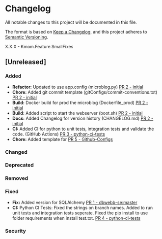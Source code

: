 # Changelog

All notable changes to this project will be documented in this file.

The format is based on [Keep a Changelog](https://keepachangelog.com/en/1.0.0/),
and this project adheres to [Semantic Versioning](https://semver.org/spec/v2.0.0.html).

X.X.X - Kmom.Feature.SmallFixes

## [Unreleased]

### Added

- **Refactor:** Updated to use app.config (microblog.py) [PR 2 - initial](https://github.com/FalkenDev/microblog/pull/2)
- **Chore:** Added git commit template (gitConfigs/commit-conventions.txt) [PR 2 - initial](https://github.com/FalkenDev/microblog/pull/2)
- **Build:** Docker build for prod the microblog (Dockerfile_prod) [PR 2 - initial](https://github.com/FalkenDev/microblog/pull/2)
- **Build:** Added script to start the webserver (boot.sh) [PR 2 - initial](https://github.com/FalkenDev/microblog/pull/2)
- **Docs:** Added Changelog for version history (CHANGELOG.md) [PR 2 - initial](https://github.com/FalkenDev/microblog/pull/2)
- **CI:** Added CI for python to unit tests, integration tests and validate the code. (GitHub Actions) [PR 3 - python-ci-tests](https://github.com/FalkenDev/microblog/pull/3)
- **Chore:** Added template for [PR 5 - Github-Configs](https://github.com/FalkenDev/microblog/pull/5)

### Changed

### Deprecated

### Removed

### Fixed

- **Fix:** Added version for SQLAlchemy [PR 1 - dbwebb-se:master](https://github.com/FalkenDev/microblog/pull/1)
- **CI:** Python CI Tests: Fixed the strings on branch names. Added to run unit tests and integration tests seperate. Fixed the pip install to use folder requirements when install test.txt. [PR 4 - python-ci-tests](https://github.com/FalkenDev/microblog/pull/4)

### Security
